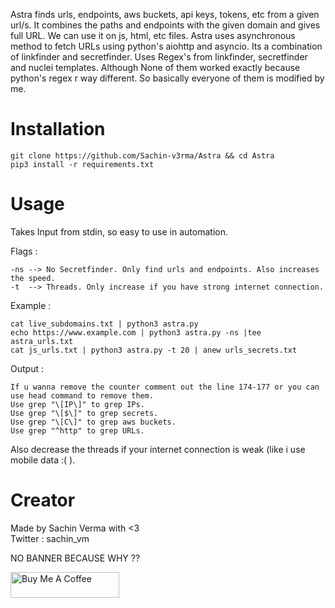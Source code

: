 Astra finds urls, endpoints, aws buckets, api keys, tokens, etc from a given url/s. It combines the paths and endpoints with the given domain and
gives full URL. We can use it on js, html, etc files.
Astra uses asynchronous method to fetch URLs using python's aiohttp and asyncio.
Its a combination of linkfinder and secretfinder. Uses Regex's from linkfinder, secretfinder and nuclei templates. 
Although None of them worked exactly because python's regex r way different.
So basically everyone of them is modified by me.

# Installation
	git clone https://github.com/Sachin-v3rma/Astra && cd Astra
	pip3 install -r requirements.txt

# Usage

Takes Input from stdin, so easy to use in automation.

Flags : 
	
	-ns --> No Secretfinder. Only find urls and endpoints. Also increases the speed.
	-t  --> Threads. Only increase if you have strong internet connection.

Example :	

	cat live_subdomains.txt | python3 astra.py
	echo https://www.example.com | python3 astra.py -ns |tee astra_urls.txt
	cat js_urls.txt | python3 astra.py -t 20 | anew urls_secrets.txt

Output :

	If u wanna remove the counter comment out the line 174-177 or you can use head command to remove them. 
	Use grep "\[IP\]" to grep IPs.
	Use grep "\[$\]" to grep secrets.
	Use grep "\[C\]" to grep aws buckets.
	Use grep "^http" to grep URLs.


Also decrease the threads if your internet connection is weak (like i use mobile data :( ).

# Creator

Made by Sachin Verma with <3 </br>
Twitter : sachin_vm

NO BANNER BECAUSE WHY ??

<a href="https://www.buymeacoffee.com/sachinvm" target="_blank"><img src="https://cdn.buymeacoffee.com/buttons/default-blue.png" alt="Buy Me A Coffee" height="41" width="174"></a>

